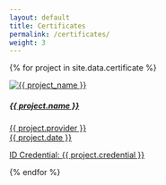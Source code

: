 ```yaml
---
layout: default
title: Certificates
permalink: /certificates/
weight: 3
---
```

<div class="card-columns m-3 mt-5">

{% for project in site.data.certificate %}
    <div class="wow animated fadeIn" data-wow-delay=".15s">
    <a href="{{ project.external_url }}" class="project card text-themed"  target="_blank">
        <img id="{{ project.name | slugify }}-img" class="card-img-top" src="{{ project.image }}" alt="{{ project_name }}" />
        <div class="card-body">
        <h5 id="{{ project.name | slugify }}-name" class="card-title">
            {{ project.name }}
        </h5>
        <p id="{{ project.name | slugify }}-desc" class="card-text">{{ project.provider }}<br>{{ project.date }}</p>
        <p id="{{ project.name | slugify }}-tools" class="card-text">
            ID Credential: {{ project.credential }}
        </p>
        </div>
    </a>
    </div>
{% endfor %}

</div>